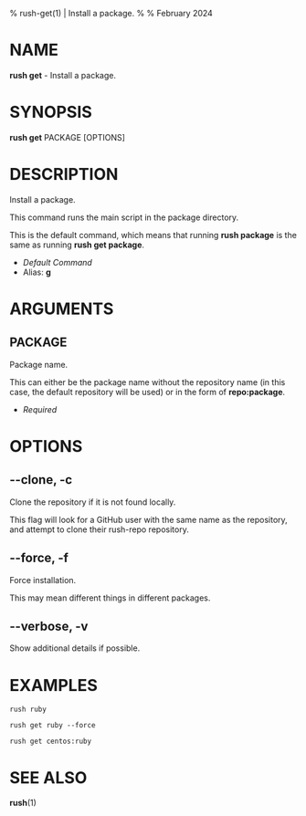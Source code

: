 % rush-get(1) | Install a package.
% 
% February 2024

NAME
==================================================

**rush get** - Install a package.

SYNOPSIS
==================================================

**rush get** PACKAGE [OPTIONS]

DESCRIPTION
==================================================

Install a package.

This command runs the main script in the package directory.

This is the default command, which means that running **rush package** is the same as running **rush get package**.

- *Default Command*
- Alias: **g**

ARGUMENTS
==================================================

PACKAGE
--------------------------------------------------

Package name.

This can either be the package name without the repository name (in this case, the default repository will be used) or in the form of **repo:package**.

- *Required*

OPTIONS
==================================================

--clone, -c
--------------------------------------------------

Clone the repository if it is not found locally.

This flag will look for a GitHub user with the same name as the repository, and attempt to clone their rush-repo repository.


--force, -f
--------------------------------------------------

Force installation.

This may mean different things in different packages.


--verbose, -v
--------------------------------------------------

Show additional details if possible.


EXAMPLES
==================================================

~~~
rush ruby

rush get ruby --force

rush get centos:ruby

~~~

SEE ALSO
==================================================

**rush**(1)


